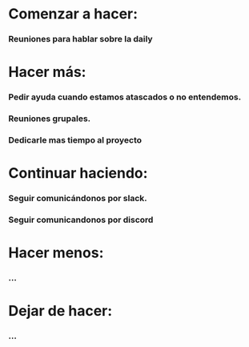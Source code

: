 # Comenzar a hacer:

### Reuniones para hablar sobre la daily

# Hacer más:

### Pedir ayuda cuando estamos atascados o no entendemos.

### Reuniones grupales.

### Dedicarle mas tiempo al proyecto

# Continuar haciendo:

### Seguir comunicándonos por slack.

### Seguir comunicandonos por discord

# Hacer menos:

### ...

# Dejar de hacer:

### ...
